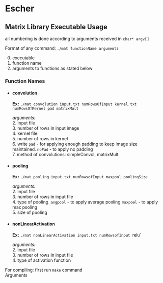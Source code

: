 # Escher

## Matrix Library Executable Usage
all numbering is done according to arguments received in `char* argv[]`

Format of any command:
`./mat functionName arguments`

0. executable
1. function name
2. arguments to functions as stated below

### Function Names
- #### convolution   
    **Ex:** `./mat convolution input.txt numRowsOfInput kernel.txt numRowsOfKernel pad matrixMult`  

    *arguments:*   
    2. input file   
    3. number of rows in input image    
    4. kernel file  
    5. number of rows in kernel    
    6. write `pad` - for applying enough padding to keep image size maintained. `noPad` - to apply no padding     
    7. method of convolutions: simpleConvol, matrixMult 

- #### pooling
    **Ex:** `./mat pooling input.txt numRowsofInput maxpool poolingSize`

    *arguments:*    
    2. input file   
    3. number of rows in input file     
    4. type of pooling. `avgpool` - to apply average pooling `maxpool` - to apply max pooling   
    5. size of pooling 

- #### nonLinearActivation
    **Ex:** `./mat nonLinearActivation input.txt numRowsofInput `relu`

    *arguments:*    
    2. input file   
    3. number of rows in input file     
    4. type of activation function  


For compiling: first run `make` command     
Arguments 